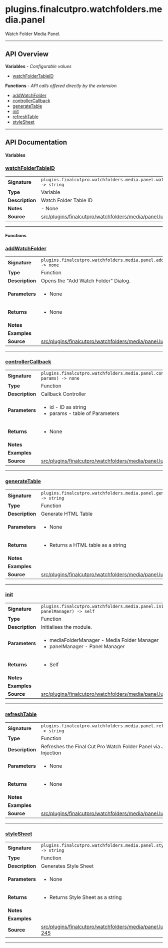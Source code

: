 # plugins.finalcutpro.watchfolders.media.panel

Watch Folder Media Panel.

---

## API Overview
**Variables** - _Configurable values_
 * [watchFolderTableID](#watchfoldertableid)

**Functions** - _API calls offered directly by the extension_
 * [addWatchFolder](#addwatchfolder)
 * [controllerCallback](#controllercallback)
 * [generateTable](#generatetable)
 * [init](#init)
 * [refreshTable](#refreshtable)
 * [styleSheet](#stylesheet)


---

## API Documentation

#### Variables


### [watchFolderTableID](#watchfoldertableid)

|                                             |                                                                                     |
| --------------------------------------------|-------------------------------------------------------------------------------------|
| **Signature**                               | `plugins.finalcutpro.watchfolders.media.panel.watchFolderTableID -> string`                                                                    |
| **Type**                                    | Variable                                                                     |
| **Description**                             | Watch Folder Table ID                                                                     |
| **Notes**                                   | - None |
| **Source**                                  | [src/plugins/finalcutpro/watchfolders/media/panel.lua line 28](https://github.com/CommandPost/CommandPost/blob/develop/src/plugins/finalcutpro/watchfolders/media/panel.lua#L28) |

---

#### Functions


### [addWatchFolder](#addwatchfolder)

|                                             |                                                                                     |
| --------------------------------------------|-------------------------------------------------------------------------------------|
| **Signature**                               | `plugins.finalcutpro.watchfolders.media.panel.addWatchFolder() -> none`                                                                    |
| **Type**                                    | Function                                                                     |
| **Description**                             | Opens the "Add Watch Folder" Dialog.                                                                     |
| **Parameters**                              | <ul><li>None</li></ul> |
| **Returns**                                 | <ul><li>None</li></ul>          |
| **Notes**                                   | <ul></ul> |
| **Examples**                                | <ul></ul> |
| **Source**                                  | [src/plugins/finalcutpro/watchfolders/media/panel.lua line 343](https://github.com/CommandPost/CommandPost/blob/develop/src/plugins/finalcutpro/watchfolders/media/panel.lua#L343) |

---


### [controllerCallback](#controllercallback)

|                                             |                                                                                     |
| --------------------------------------------|-------------------------------------------------------------------------------------|
| **Signature**                               | `plugins.finalcutpro.watchfolders.media.panel.controllerCallback(id, params) -> none`                                                                    |
| **Type**                                    | Function                                                                     |
| **Description**                             | Callback Controller                                                                     |
| **Parameters**                              | <ul><li>id - ID as string</li><li>params - table of Parameters</li></ul> |
| **Returns**                                 | <ul><li>None</li></ul>          |
| **Notes**                                   | <ul></ul> |
| **Examples**                                | <ul></ul> |
| **Source**                                  | [src/plugins/finalcutpro/watchfolders/media/panel.lua line 107](https://github.com/CommandPost/CommandPost/blob/develop/src/plugins/finalcutpro/watchfolders/media/panel.lua#L107) |

---


### [generateTable](#generatetable)

|                                             |                                                                                     |
| --------------------------------------------|-------------------------------------------------------------------------------------|
| **Signature**                               | `plugins.finalcutpro.watchfolders.media.panel.generateTable() -> string`                                                                    |
| **Type**                                    | Function                                                                     |
| **Description**                             | Generate HTML Table                                                                     |
| **Parameters**                              | <ul><li>None</li></ul> |
| **Returns**                                 | <ul><li>Returns a HTML table as a string</li></ul>          |
| **Notes**                                   | <ul></ul> |
| **Examples**                                | <ul></ul> |
| **Source**                                  | [src/plugins/finalcutpro/watchfolders/media/panel.lua line 137](https://github.com/CommandPost/CommandPost/blob/develop/src/plugins/finalcutpro/watchfolders/media/panel.lua#L137) |

---


### [init](#init)

|                                             |                                                                                     |
| --------------------------------------------|-------------------------------------------------------------------------------------|
| **Signature**                               | `plugins.finalcutpro.watchfolders.media.panel.init(mediaFolderManager, panelManager) -> self`                                                                    |
| **Type**                                    | Function                                                                     |
| **Description**                             | Initialises the module.                                                                     |
| **Parameters**                              | <ul><li>mediaFolderManager - Media Folder Manager</li><li>panelManager - Panel Manager</li></ul> |
| **Returns**                                 | <ul><li>Self</li></ul>          |
| **Notes**                                   | <ul></ul> |
| **Examples**                                | <ul></ul> |
| **Source**                                  | [src/plugins/finalcutpro/watchfolders/media/panel.lua line 33](https://github.com/CommandPost/CommandPost/blob/develop/src/plugins/finalcutpro/watchfolders/media/panel.lua#L33) |

---


### [refreshTable](#refreshtable)

|                                             |                                                                                     |
| --------------------------------------------|-------------------------------------------------------------------------------------|
| **Signature**                               | `plugins.finalcutpro.watchfolders.media.panel.refreshTable() -> string`                                                                    |
| **Type**                                    | Function                                                                     |
| **Description**                             | Refreshes the Final Cut Pro Watch Folder Panel via JavaScript Injection                                                                     |
| **Parameters**                              | <ul><li>None</li></ul> |
| **Returns**                                 | <ul><li>None</li></ul>          |
| **Notes**                                   | <ul></ul> |
| **Examples**                                | <ul></ul> |
| **Source**                                  | [src/plugins/finalcutpro/watchfolders/media/panel.lua line 219](https://github.com/CommandPost/CommandPost/blob/develop/src/plugins/finalcutpro/watchfolders/media/panel.lua#L219) |

---


### [styleSheet](#stylesheet)

|                                             |                                                                                     |
| --------------------------------------------|-------------------------------------------------------------------------------------|
| **Signature**                               | `plugins.finalcutpro.watchfolders.media.panel.styleSheet() -> string`                                                                    |
| **Type**                                    | Function                                                                     |
| **Description**                             | Generates Style Sheet                                                                     |
| **Parameters**                              | <ul><li>None</li></ul> |
| **Returns**                                 | <ul><li>Returns Style Sheet as a string</li></ul>          |
| **Notes**                                   | <ul></ul> |
| **Examples**                                | <ul></ul> |
| **Source**                                  | [src/plugins/finalcutpro/watchfolders/media/panel.lua line 245](https://github.com/CommandPost/CommandPost/blob/develop/src/plugins/finalcutpro/watchfolders/media/panel.lua#L245) |

---

